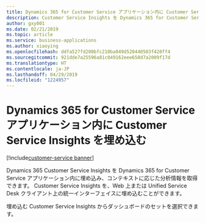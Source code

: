 ```yaml
---
title: Dynamics 365 for Customer Service アプリケーション内に Customer Service Insights を埋め込む
description: Customer Service Insights を Dynamics 365 for Customer Service アプリケーション内に埋め込み、ユーザーにコンテキストに応じた分析情報を提供できます。
author: gxy001
ms.date: 02/21/2019
ms.topic: article
ms.service: business-applications
ms.author: xiaoying
ms.openlocfilehash: ddfa527fd200bfc210ba949d520440503f420ff4
ms.sourcegitcommit: 921dde7a25596a81c049162eee650d7a2009f17d
ms.translationtype: HT
ms.contentlocale: ja-JP
ms.lasthandoff: 04/29/2019
ms.locfileid: "1224957"
---
```

# <a name="embed-customer-service-insights-within-the-dynamics-365-for-customer-service-application"></a>Dynamics 365 for Customer Service アプリケーション内に Customer Service Insights を埋め込む
[!include[customer-service banner](../../../includes/dynamics365-ai-customer-service.md)]


Dynamics 365 Customer Service Insights を Dynamics 365 for Customer Service アプリケーション内に埋め込み、コンテキストに応じた分析情報を取得できます。 Customer Service Insights を、Web 上または Unified Service Desk クライアント上の統一インターフェイスに埋め込むことができます。

埋め込む Customer Service Insights からダッシュボードのセットを選択できます。
